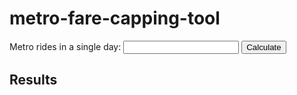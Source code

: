 # metro-fare-capping-tool

<form>
<label>Metro rides in a single day: <input type="text" name="metroRides" id="metroRides"></label>
<button type="submit" id="btnCalculate">Calculate</button>
</form>

## Results

<div id="resultText"></div>

<script>
    document.querySelector('#btnCalculate').addEventListener('click', function(e) {
        e.preventDefault();

        let result = calculateTotalCost();
        document.querySelector('div#resultText').innerText = '$' + result;
    });

    function calculateTotalCost() {
        let result = 0;
        let metroRidesPerDay = document.querySelector('input#metroRides').value;
        let baseRegularCost = 2;

        result = baseRegularCost * metroRidesPerDay;

        if (result > 6) {
            result = 6;
        }
        return result;
    }
</script>
